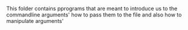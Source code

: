 This folder contains pprograms that are meant to introduce us to the commandline arguments'
how to pass them to the file and also how to manipulate arguments'

